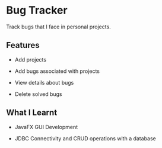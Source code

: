 # Bug Tracker

Track bugs that I face in personal projects.

## Features

* Add projects

* Add bugs associated with projects

* View details about bugs

* Delete solved bugs

## What I Learnt

* JavaFX GUI Development

* JDBC Connectivity and CRUD operations with a database

